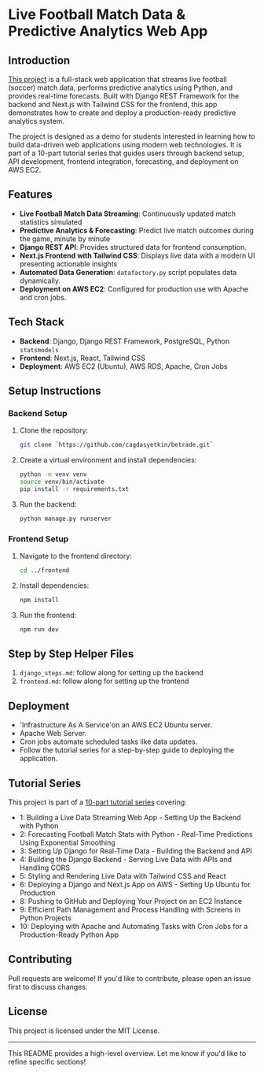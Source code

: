 # Live Football Match Data & Predictive Analytics Web App

## Introduction
<a href="https://codingnomads.com/blog/python-django-tutorial-sports-predictive-analytics-example-app" target="_blank" rel="noopener noreferrer">This project</a> is a full-stack web application that streams live football (soccer) match data, performs predictive analytics using Python, and provides real-time forecasts. Built with Django REST Framework for the backend and Next.js with Tailwind CSS for the frontend, this app demonstrates how to create and deploy a production-ready predictive analytics system.

The project is designed as a demo for students interested in learning how to build data-driven web applications using modern web technologies. It is part of a 10-part tutorial series that guides users through backend setup, API development, frontend integration, forecasting, and deployment on AWS EC2.

## Features
- **Live Football Match Data Streaming**: Continuously updated match statistics simulated
- **Predictive Analytics & Forecasting**: Predict live match outcomes during the game, minute by minute
- **Django REST API**: Provides structured data for frontend consumption.
- **Next.js Frontend with Tailwind CSS**: Displays live data with a modern UI presenting actionable insights
- **Automated Data Generation**: `datafactory.py` script populates data dynamically.
- **Deployment on AWS EC2**: Configured for production use with Apache and cron jobs.

## Tech Stack
- **Backend**: Django, Django REST Framework, PostgreSQL, Python `statsmodels`
- **Frontend**: Next.js, React, Tailwind CSS
- **Deployment**: AWS EC2 (Ubuntu), AWS RDS, Apache, Cron Jobs

## Setup Instructions
### Backend Setup
1. Clone the repository:
   ```sh
   git clone `https://github.com/cagdasyetkin/betrade.git`
   ```
2. Create a virtual environment and install dependencies:
   ```sh
   python -m venv venv
   source venv/bin/activate
   pip install -r requirements.txt
   ```
3. Run the backend:
   ```sh
   python manage.py runserver
   ```

### Frontend Setup
1. Navigate to the frontend directory:
   ```sh
   cd ../frontend
   ```
2. Install dependencies:
   ```sh
   npm install
   ```
3. Run the frontend:
   ```sh
   npm run dev
   ```

## Step by Step Helper Files
1. `django_steps.md`: follow along for setting up the backend
2. `frontend.md`: follow along for setting up the frontend

## Deployment
- 'Infrastructure As A Service'on an AWS EC2 Ubuntu server.
- Apache Web Server.
- Cron jobs automate scheduled tasks like data updates.
- Follow the tutorial series for a step-by-step guide to deploying the application.

## Tutorial Series
This project is part of a <a href="https://codingnomads.com/blog/python-django-tutorial-sports-predictive-analytics-example-app" target="_blank" rel="noopener noreferrer">10-part tutorial series</a> covering:

- 1: Building a Live Data Streaming Web App - Setting Up the Backend with Python
- 2: Forecasting Football Match Stats with Python - Real-Time Predictions Using Exponential Smoothing
- 3: Setting Up Django for Real-Time Data - Building the Backend and API
- 4: Building the Django Backend - Serving Live Data with APIs and Handling CORS
- 5: Styling and Rendering Live Data with Tailwind CSS and React
- 6: Deploying a Django and Next.js App on AWS - Setting Up Ubuntu for Production
- 8: Pushing to GitHub and Deploying Your Project on an EC2 Instance
- 9: Efficient Path Management and Process Handling with Screens in Python Projects
- 10: Deploying with Apache and Automating Tasks with Cron Jobs for a Production-Ready Python App


## Contributing
Pull requests are welcome! If you'd like to contribute, please open an issue first to discuss changes.

## License
This project is licensed under the MIT License.

---
This README provides a high-level overview. Let me know if you'd like to refine specific sections!

